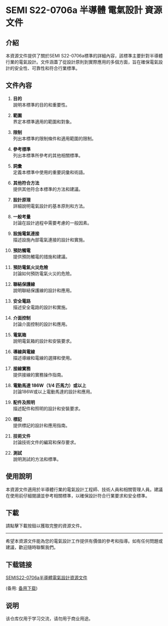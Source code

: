 # SEMI S22-0706a 半導體 電氣設計 資源文件

## 介紹

本資源文件提供了關於SEMI S22-0706a標準的詳細內容，該標準主要針對半導體行業的電氣設計。文件涵蓋了從設計原則到實際應用的多個方面，旨在確保電氣設計的安全性、可靠性和符合行業標準。

## 文件內容

1. **目的**  
   說明本標準的目的和重要性。

2. **範圍**  
   界定本標準適用的範圍和對象。

3. **限制**  
   列出本標準的限制條件和適用範圍的限制。

4. **參考標準**  
   列出本標準所參考的其他相關標準。

5. **詞彙**  
   定義本標準中使用的重要詞彙和術語。

6. **其他符合方法**  
   提供其他符合本標準的方法和建議。

7. **設計原理**  
   詳細說明電氣設計的基本原則和方法。

8. **一般考量**  
   討論在設計過程中需要考慮的一般因素。

9. **設施電氣連接**  
   描述設施內部電氣連接的設計和實施。

10. **預防觸電**  
    提供預防觸電的措施和建議。

11. **預防電氣火災危險**  
    討論如何預防電氣火災的危險。

12. **聯結保護線**  
    說明聯結保護線的設計和應用。

13. **安全電路**  
    描述安全電路的設計和實施。

14. **介面控制**  
    討論介面控制的設計和應用。

15. **電氣箱**  
    說明電氣箱的設計和安裝要求。

16. **導線與電線**  
    描述導線和電線的選擇和使用。

17. **接線實務**  
    提供接線的實務操作指南。

18. **電動馬達 186W（1/4 匹馬力）或以上**  
    討論186W或以上電動馬達的設計和應用。

19. **配件及照明**  
    描述配件和照明的設計和安裝要求。

20. **標記**  
    提供標記的設計和應用指南。

21. **技術文件**  
    討論技術文件的編寫和保存要求。

22. **測試**  
    說明測試的方法和標準。

## 使用說明

本資源文件適用於半導體行業的電氣設計工程師、技術人員和相關管理人員。建議在使用前仔細閱讀並參考相關標準，以確保設計符合行業要求和安全標準。

## 下載

請點擊下載按鈕以獲取完整的資源文件。

---

希望本資源文件能為您的電氣設計工作提供有價值的參考和指導。如有任何問題或建議，歡迎隨時聯繫我們。

## 下载链接
[SEMIS22-0706a半導體電氣設計資源文件](https://pan.quark.cn/s/e92bc7aa6772) 

(备用: [备用下载](https://pan.baidu.com/s/1_Hd4raTRIR0iaUgd2BIHRg?pwd=1234))

## 说明

该仓库仅用于学习交流，请勿用于商业用途。

